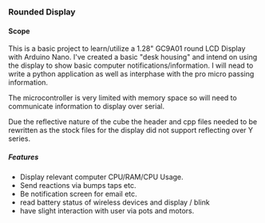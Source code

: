 ### Rounded Display


#### Scope
This is a basic project to learn/utilize a 1.28" GC9A01 round LCD Display with Arduino Nano. I've created a basic "desk housing" and intend on using the display to show basic computer notifications/information. I will nead to write a python application as well as interphase with the pro micro passing information.

The microcontroller is very limited with memory space so will need to communicate information to display over serial. 

Due the reflective nature of the cube the header and cpp files needed to be rewritten as the stock files for the display did not support reflecting over Y series.

##### Features
- Display relevant computer CPU/RAM/CPU Usage.
- Send reactions via bumps taps etc. 
- Be notification screen for email etc. 
- read battery status of wireless devices and display / blink
- have slight interaction with user via pots and motors. 


